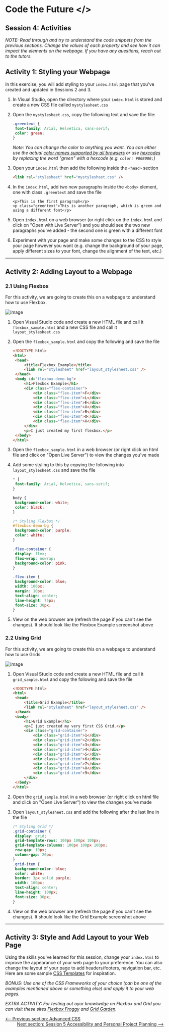 # Code the Future </>

## Session 4: Activities

_NOTE: Read through and try to understand the code snippets from the previous sections. Change the values of each property and see how it can impact the elements on the webpage. If you have any questions, reach out to the tutors._

## Activity 1: Styling your Webpage

In this exercise, you will add styling to your `index.html` page that you've created and updated in Sessions 2 and 3.

1. In Visual Studio, open the directory where your `index.html` is stored and create a new CSS file called `mystylesheet.css`
2. Open the `mystylesheet.css`, copy the following text and save the file:

   ```css
   .greentext {
   	font-family: Arial, Helvetica, sans-serif;
   	color: green;
   }
   ```

   _Note: You can change the color to anything you want. You can either use the actual [color names supported by all browsers](https://www.w3schools.com/cssref/css_colors.asp) or use [hexcodes](https://htmlcolorcodes.com/) by replacing the word "green" with a hexcode (e.g. `color: #008000;`)_

3. Open your `index.html` then add the following inside the `<head>` section

   ```html
   <link rel="stylesheet" href="mystylesheet.css" />
   ```

4. In the `index.html`, add two new paragraphs inside the `<body>` element, one with class `.greentext` and save the file
   ```
   <p>This is the first paragraph</p>
   <p class="greentext">This is another paragraph, which is green and using a different font</p>
   ```
5. Open `index.html` on a web browser (or right click on the `index.html` and click on "Open with Live Server") and you should see the two new paragraphs you've added - the second one is green with a different font

6. Experiment with your page and make some changes to the CSS to style your page however you want (e.g. change the background of your page, apply different sizes to your font, change the alignment of the text, etc.)

---

## Activity 2: Adding Layout to a Webpage

### 2.1 Using Flexbox

For this activity, we are going to create this on a webpage to understand how to use Flexbox.

![image](../images/session4/flexbox_activity1.png)

1. Open Visual Studio code and create a new HTML file and call it `flexbox_sample.html` and a new CSS file and call it `layout_stylesheet.css`
2. Open the `flexbox_sample.html` and copy the following and save the file

   ```html
   <!DOCTYPE html>
   <html>
   	<head>
   		<title>Flexbox Example</title>
   		<link rel="stylesheet" href="layout_stylesheet.css" />
   	</head>
   	<body id="flexbox-demo-bg">
   		<h1>Flexbox Example</h1>
   		<div class="flex-container">
   			<div class="flex-item">F</div>
   			<div class="flex-item">L</div>
   			<div class="flex-item">E</div>
   			<div class="flex-item">X</div>
   			<div class="flex-item">B</div>
   			<div class="flex-item">O</div>
   			<div class="flex-item">X</div>
   		</div>
   		<p>I just created my first flexbox.</p>
   	</body>
   </html>
   ```

3. Open the `flexbox_sample.html` in a web browser (or right click on html file and click on "Open Live Server") to view the changes you've made

4. Add some styling to this by copying the following into `layout_stylesheet.css` and save the file

   ```css
   * {
   	font-family: Arial, Helvetica, sans-serif;
   }

   body {
   	background-color: white;
   	color: black;
   }

   /* Styling Flexbox */
   #flexbox-demo-bg {
   	background-color: purple;
   	color: white;
   }

   .flex-container {
   	display: flex;
   	flex-wrap: nowrap;
   	background-color: pink;
   }

   .flex-item {
   	background-color: blue;
   	width: 100px;
   	margin: 10px;
   	text-align: center;
   	line-height: 75px;
   	font-size: 30px;
   }
   ```

5. View on the web browser are (refresh the page if you can't see the changes). It should look like the Flexbox Example screenshot above

### 2.2 Using Grid

For this activity, we are going to create this on a webpage to understand how to use Grids.

![image](../images/session4/grid_activity1.png)

1. Open Visual Studio code and create a new HTML file and call it `grid_sample.html` and copy the following and save the file

   ```html
   <!DOCTYPE html>
   <html>
   	<head>
   		<title>Grid Example</title>
   		<link rel="stylesheet" href="layout_stylesheet.css" />
   	</head>
   	<body>
   		<h1>Grid Example</h1>
   		<p>I just created my very first CSS Grid.</p>
   		<div class="grid-container">
   			<div class="grid-item">1</div>
   			<div class="grid-item">2</div>
   			<div class="grid-item">3</div>
   			<div class="grid-item">4</div>
   			<div class="grid-item">5</div>
   			<div class="grid-item">6</div>
   			<div class="grid-item">7</div>
   			<div class="grid-item">8</div>
   			<div class="grid-item">9</div>
   		</div>
   	</body>
   </html>
   ```

2. Open the `grid_sample.html` in a web browser (or right click on html file and click on "Open Live Server") to view the changes you've made

3. Open `layout_stylesheet.css` and add the following after the last line in the file

   ```css
   /* Styling Grid */
   .grid-container {
   	display: grid;
   	grid-template-rows: 100px 100px 100px;
   	grid-template-columns: 100px 100px 100px;
   	row-gap: 10px;
   	column-gap: 20px;
   }
   .grid-item {
   	background-color: blue;
   	color: white;
   	border: 3px solid purple;
   	width: 100px;
   	text-align: center;
   	line-height: 100px;
   	font-size: 30px;
   }
   ```

4. View on the web browser are (refresh the page if you can't see the changes). It should look like the Grid Example screenshot above

---

## Activity 3: Style and Add Layout to your Web Page

Using the skills you've learned for this session, change your `index.html` to improve the appearance of your web page to your preference. You can also change the layout of your page to add headers/footers, navigation bar, etc. Here are some sample [CSS Templates](https://www.w3schools.com/css/css_templates.asp) for inspiration.

_BONUS: Use one of the CSS Frameworks of your choice (can be one of the examples mentioned above or something else) and apply it to your web pages._

_EXTRA ACTIVITY: For testing out oyur knowlwdge on Flexbox and Grid you can visit these sites [Flexbox Froggy](https://flexboxfroggy.com/) and [Grid Garden](https://cssgridgarden.com/)._

<div style="width: 100%">
<a href='introduction_to_css.md'><-- Previous section: Advanced CSS</a>
<div align="right"><a href='../session-5/README.md'>Next section: Session 5 Accessibility and Personal Project Planning --></a></div>
</div>
